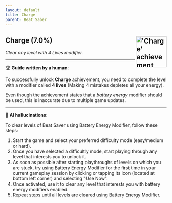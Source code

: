 ```yaml
---
layout: default
title: Charge
parent: Beat Saber
---
```


## Charge (7.0%) <img align="right" src="https://cdn.cloudflare.steamstatic.com/steamcommunity/public/images/apps/620980/59844fa38df9782abd4478db605cc50ccdcf9c07.jpg" alt="'Charge' achievement icon" width="96" height="96">

_Clear any level with 4 Lives modifier._

---

:trophy: **Guide written by a human**:

To successfully unlock **Charge** achievement, you need to complete the level with a modifier called **4 lives** (Making 4 mistakes depletes all your energy).

Even though the achievement states that a _battery energy_ modifier should be used, this is inaccurate due to multiple game updates.

---

:robot: **AI hallucinations**:

To clear levels of Beat Saver using Battery Energy Modifier, follow these steps:

1. Start the game and select your preferred difficulty mode (easy/medium or hard).
2. Once you have selected a difficultly mode, start playing through any level that interests you to unlock it.
3. As soon as possible after starting playthroughs of levels on which you are stuck, try using Battery Energy Modifier for the first time in your current gameplay session by clicking or tapping its icon (located at bottom left corner) and selecting "Use Now".
4. Once activated, use it to clear any level that interests you with battery energy modifiers enabled.
5. Repeat steps until all levels are cleared using Battery Energy Modifier.
